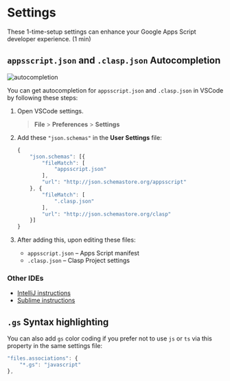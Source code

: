 # Settings

These 1-time-setup settings can enhance your Google Apps Script developer experience. (1 min)

## `appsscript.json` and `.clasp.json` Autocompletion

![autocompletion](https://user-images.githubusercontent.com/744973/44441171-2b8f2b00-a580-11e8-9470-4a846066de8e.gif)

You can get autocompletion for `appsscript.json` and `.clasp.json` in VSCode by following these steps:

1. Open VSCode settings.

    > **File** > **Preferences** > **Settings**

1. Add these `"json.schemas"` in the **User Settings** file:

    ```js
    {
        "json.schemas": [{
            "fileMatch": [
                "appsscript.json"
            ],
            "url": "http://json.schemastore.org/appsscript"
        }, {
            "fileMatch": [
                ".clasp.json"
            ],
            "url": "http://json.schemastore.org/clasp"
        }]
    }
    ```

1. After adding this, upon editing these files:

    - `appsscript.json` – Apps Script manifest
    - `.clasp.json` – Clasp Project settings

### Other IDEs

- [IntelliJ instructions](https://www.jetbrains.com/help/idea/settings-languages-json-schema.html)
- [Sublime instructions](https://packagecontrol.io/packages/Schema%20Validator)

## `.gs` Syntax highlighting

You can also add `gs` color coding if you prefer not to use `js` or `ts` via this property in the same settings file:

```js
"files.associations": {
    "*.gs": "javascript"
},
```
